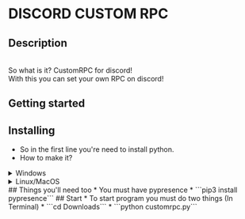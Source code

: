 # DISCORD CUSTOM RPC
## Description
<br>So what is it?
CustomRPC for discord!
<br>With this you can set your own RPC on discord!
## Getting started
## Installing
* So in the first line you're need to install python.
* How to make it?
<details>
<summary>Windows</summary>
You can use:
* Winget ```Winget install python```
* Scoop ```scoop install python```
* Chocolately ```choco install python```
</details>
<details>
<summary>Linux/MacOS</summary>
You can use:
* Homebrew ```brew install python```
* sudo ```sudo [your_distro_tag] python```
</details>
## Things you'll need too
* You must have pypresence
* ```pip3 install pypresence```
## Start
* To start program you must do two things (In Terminal)
* ```cd Downloads```
* ```python customrpc.py```